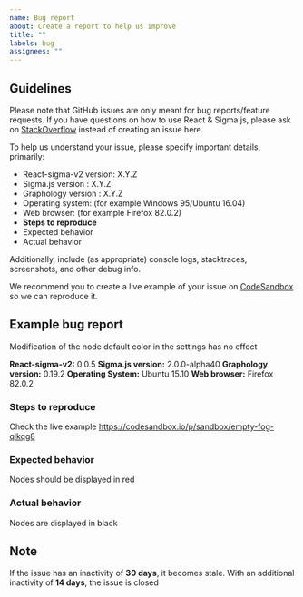 ```yaml
---
name: Bug report
about: Create a report to help us improve
title: ""
labels: bug
assignees: ""
---
```


## Guidelines

Please note that GitHub issues are only meant for bug reports/feature requests.
If you have questions on how to use React & Sigma.js, please ask on [StackOverflow](https://stackoverflow.com/questions/tagged/sigma.js) instead of creating an issue here.

To help us understand your issue, please specify important details, primarily:

- React-sigma-v2 version: X.Y.Z
- Sigma.js version : X.Y.Z
- Graphology version : X.Y.Z
- Operating system: (for example Windows 95/Ubuntu 16.04)
- Web browser: (for example Firefox 82.0.2)
- **Steps to reproduce**
- Expected behavior
- Actual behavior

Additionally, include (as appropriate) console logs, stacktraces, screenshots, and other debug info.

We recommend you to create a live example of your issue on [CodeSandbox](https://codesandbox.io/) so we can reproduce it.

## Example bug report

Modification of the node default color in the settings has no effect

**React-sigma-v2:** 0.0.5
**Sigma.js version:** 2.0.0-alpha40
**Graphology version:** 0.19.2
**Operating System:** Ubuntu 15.10
**Web browser:** Firefox 82.0.2

### Steps to reproduce

Check the live example https://codesandbox.io/p/sandbox/empty-fog-qlkqg8

### Expected behavior

Nodes should be displayed in red

### Actual behavior

Nodes are displayed in black

## Note

If the issue has an inactivity of **30 days**, it becomes stale.
With an additional inactivity of **14 days**, the issue is closed
